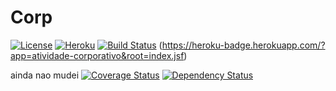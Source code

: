 Corp
=====
[![License](http://img.shields.io/:license-apache-blue.svg)](http://www.apache.org/licenses/LICENSE-2.0.html)
[![Heroku](https://heroku-badge.herokuapp.com/?app=atividade-corporativo&root=index.jsf)](https://atividade-corporativo.herokuapp.com/)
[![Build Status](https://travis-ci.org/Holden-/Atv_Corporativo.svg?branch=master)](https://travis-ci.org/Holden-/Atv_Corporativo)
(https://heroku-badge.herokuapp.com/?app=atividade-corporativo&root=index.jsf)

ainda nao mudei
[![Coverage Status](https://coveralls.io/repos/github/persapiens/conta/badge.svg?branch=master)](https://coveralls.io/github/persapiens/conta?branch=master)
[![Dependency Status](https://www.versioneye.com/user/projects/573c95dace8d0e00360bcee6/badge.svg?style=flat)](https://www.versioneye.com/user/projects/573c95dace8d0e00360bcee6)

